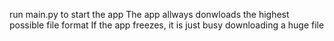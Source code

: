 run main.py to start the app
The app allways donwloads the highest possible file format
If the app freezes, it is just busy downloading a huge file